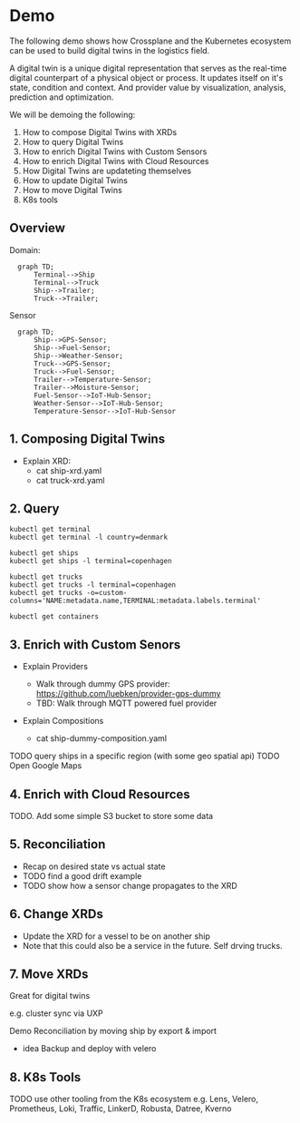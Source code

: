 # Demo

The following demo shows how Crossplane and the Kubernetes ecosystem can be used to build digital twins in the logistics field.

A digital twin is a unique digital representation that serves as the real-time digital counterpart of a physical object or process. It updates itself on it's state, condition and context. And provider value by visualization, analysis, prediction and optimization.

We will be demoing the following: 

1. How to compose Digital Twins with XRDs
2. How to query Digital Twins
3. How to enrich Digital Twins with Custom Sensors
4. How to enrich Digital Twins with Cloud Resources
5. How Digital Twins are updateting themselves
6. How to update Digital Twins
7. How to move Digital Twins
8. K8s tools

## Overview

Domain:
```mermaid
  graph TD;
      Terminal-->Ship
      Terminal-->Truck
      Ship-->Trailer;
      Truck-->Trailer;
```
Sensor
```mermaid
  graph TD;
      Ship-->GPS-Sensor;
      Ship-->Fuel-Sensor;
      Ship-->Weather-Sensor;
      Truck-->GPS-Sensor;
      Truck-->Fuel-Sensor;
      Trailer-->Temperature-Sensor;
      Trailer-->Moisture-Sensor;
      Fuel-Sensor-->IoT-Hub-Sensor;
      Weather-Sensor-->IoT-Hub-Sensor;
      Temperature-Sensor-->IoT-Hub-Sensor
```

## 1. Composing Digital Twins
* Explain XRD:
  * cat ship-xrd.yaml
  * cat truck-xrd.yaml

## 2. Query
```
kubectl get terminal
kubectl get terminal -l country=denmark

kubectl get ships
kubectl get ships -l terminal=copenhagen

kubectl get trucks
kubectl get trucks -l terminal=copenhagen
kubectl get trucks -o=custom-columns='NAME:metadata.name,TERMINAL:metadata.labels.terminal'

kubectl get containers
```

## 3. Enrich with Custom Senors
* Explain Providers
  * Walk through dummy GPS provider: https://github.com/luebken/provider-gps-dummy
  * TBD: Walk through MQTT powered fuel provider

* Explain Compositions
  * cat ship-dummy-composition.yaml

TODO query ships in a specific region (with some geo spatial api)
TODO Open Google Maps

## 4. Enrich with Cloud Resources
TODO. Add some simple S3 bucket to store some data

## 5. Reconciliation
* Recap on desired state vs actual state
* TODO find a good drift example
* TODO show how a sensor change propagates to the XRD 

## 6. Change XRDs
* Update the XRD for a vessel to be on another ship
* Note that this could also be a service in the future. Self drving trucks.

## 7. Move XRDs
Great for digital twins

e.g. cluster sync via UXP 

Demo Reconciliation by moving ship by export & import


* idea Backup and deploy with velero

## 8. K8s Tools
TODO use other tooling from the K8s ecosystem e.g. Lens, Velero, Prometheus, Loki, Traffic, LinkerD, Robusta, Datree, Kverno

